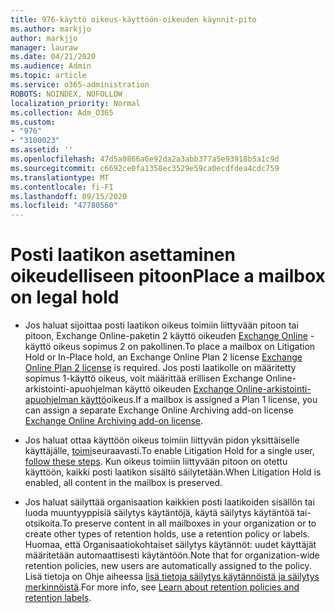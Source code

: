 ```yaml
---
title: 976-käyttö oikeus-käyttöön-oikeuden käynnit-pito
ms.author: markjjo
author: markjjo
manager: lauraw
ms.date: 04/21/2020
ms.audience: Admin
ms.topic: article
ms.service: o365-administration
ROBOTS: NOINDEX, NOFOLLOW
localization_priority: Normal
ms.collection: Adm_O365
ms.custom:
- "976"
- "3100023"
ms.assetid: ''
ms.openlocfilehash: 47d5a0866a6e92da2a3abb377a5e93918b5a1c9d
ms.sourcegitcommit: c6692ce0fa1358ec3529e59ca0ecdfdea4cdc759
ms.translationtype: MT
ms.contentlocale: fi-FI
ms.lasthandoff: 09/15/2020
ms.locfileid: "47780560"
---
```

# <a name="place-a-mailbox-on-legal-hold"></a><span data-ttu-id="e719b-102">Posti laatikon asettaminen oikeudelliseen pitoon</span><span class="sxs-lookup"><span data-stu-id="e719b-102">Place a mailbox on legal hold</span></span>

- <span data-ttu-id="e719b-103">Jos haluat sijoittaa posti laatikon oikeus toimiin liittyvään pitoon tai pitoon, Exchange Online-paketin 2 käyttö oikeuden [Exchange Online](https://docs.microsoft.com/office365/servicedescriptions/office-365-platform-service-description/office-365-plan-options) -käyttö oikeus sopimus 2 on pakollinen.</span><span class="sxs-lookup"><span data-stu-id="e719b-103">To place a mailbox on Litigation Hold or In-Place hold, an Exchange Online Plan 2 license [Exchange Online Plan 2 license](https://docs.microsoft.com/office365/servicedescriptions/office-365-platform-service-description/office-365-plan-options) is required.</span></span> <span data-ttu-id="e719b-104">Jos posti laatikolle on määritetty sopimus 1-käyttö oikeus, voit määrittää erillisen Exchange Online-arkistointi-apuohjelman käyttö oikeuden [Exchange Online-arkistointi-apuohjelman käyttö](https://docs.microsoft.com/office365/servicedescriptions/exchange-online-archiving-service-description)oikeus.</span><span class="sxs-lookup"><span data-stu-id="e719b-104">If a mailbox is assigned a Plan 1 license, you can assign a separate Exchange Online Archiving add-on license [Exchange Online Archiving add-on license](https://docs.microsoft.com/office365/servicedescriptions/exchange-online-archiving-service-description).</span></span>

- <span data-ttu-id="e719b-105">Jos haluat ottaa käyttöön oikeus toimiin liittyvän pidon yksittäiselle käyttäjälle, [toimi](https://docs.microsoft.com/microsoft-365/compliance/create-a-litigation-hold)seuraavasti.</span><span class="sxs-lookup"><span data-stu-id="e719b-105">To enable Litigation Hold for a single user, [follow these steps](https://docs.microsoft.com/microsoft-365/compliance/create-a-litigation-hold).</span></span> <span data-ttu-id="e719b-106">Kun oikeus toimiin liittyvään pitoon on otettu käyttöön, kaikki posti laatikon sisältö säilytetään.</span><span class="sxs-lookup"><span data-stu-id="e719b-106">When Litigation Hold is enabled, all content in the mailbox is preserved.</span></span>

- <span data-ttu-id="e719b-107">Jos haluat säilyttää organisaation kaikkien posti laatikoiden sisällön tai luoda muuntyyppisiä säilytys käytäntöjä, käytä säilytys käytäntöä tai-otsikoita.</span><span class="sxs-lookup"><span data-stu-id="e719b-107">To preserve content in all mailboxes in your organization or to create other types of retention holds, use a retention policy or labels.</span></span> <span data-ttu-id="e719b-108">Huomaa, että Organisaatiokohtaiset säilytys käytännöt: uudet käyttäjät määritetään automaattisesti käytäntöön.</span><span class="sxs-lookup"><span data-stu-id="e719b-108">Note that for organization-wide retention policies, new users are automatically assigned to the policy.</span></span> <span data-ttu-id="e719b-109">Lisä tietoja on Ohje aiheessa [lisä tietoja säilytys käytännöistä ja säilytys merkinnöistä](https://docs.microsoft.com/microsoft-365/compliance/retention-policies#applying-a-retention-policy-to-an-entire-organization-or-specific-locations).</span><span class="sxs-lookup"><span data-stu-id="e719b-109">For more info, see [Learn about retention policies and retention labels](https://docs.microsoft.com/microsoft-365/compliance/retention-policies#applying-a-retention-policy-to-an-entire-organization-or-specific-locations).</span></span> 
